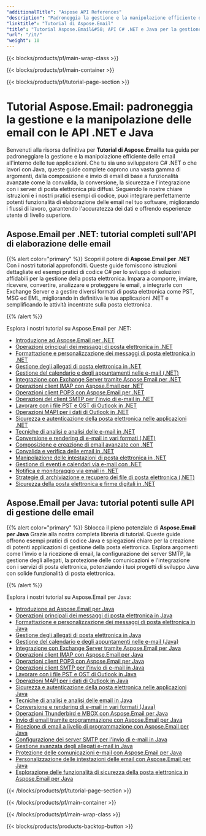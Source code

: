 ```yaml
---
"additionalTitle": "Aspose API References"
"description": "Padroneggia la gestione e la manipolazione efficiente delle email con tutorial completi su Aspose.Email per C#, .NET e Java. Impara a comporre, convertire, gestire la sicurezza, analizzare e analizzare le email e altro ancora per uno sviluppo di applicazioni affidabile."
"linktitle": "Tutorial di Aspose.Email"
"title": "Tutorial Aspose.Email&#58; API C# .NET e Java per la gestione della posta elettronica"
"url": "/it/"
"weight": 10
---
```


{{< blocks/products/pf/main-wrap-class >}}

{{< blocks/products/pf/main-container >}}

{{< blocks/products/pf/tutorial-page-section >}}

# Tutorial Aspose.Email: padroneggia la gestione e la manipolazione delle email con le API .NET e Java

Benvenuti alla risorsa definitiva per **Tutorial di Aspose.Email**la tua guida per padroneggiare la gestione e la manipolazione efficiente delle email all'interno delle tue applicazioni. Che tu sia uno sviluppatore C# .NET o che lavori con Java, queste guide complete coprono una vasta gamma di argomenti, dalla composizione e invio di email di base a funzionalità avanzate come la convalida, la conversione, la sicurezza e l'integrazione con i server di posta elettronica più diffusi. Seguendo le nostre chiare istruzioni e i nostri pratici esempi di codice, puoi integrare perfettamente potenti funzionalità di elaborazione delle email nel tuo software, migliorando i flussi di lavoro, garantendo l'accuratezza dei dati e offrendo esperienze utente di livello superiore.

## Aspose.Email per .NET: tutorial completi sull'API di elaborazione delle email

{{% alert color="primary" %}}
Scopri il potere di **Aspose.Email per .NET** Con i nostri tutorial approfonditi. Queste guide forniscono istruzioni dettagliate ed esempi pratici di codice C# per lo sviluppo di soluzioni affidabili per la gestione della posta elettronica. Impara a comporre, inviare, ricevere, convertire, analizzare e proteggere le email, a integrarle con Exchange Server e a gestire diversi formati di posta elettronica come PST, MSG ed EML, migliorando in definitiva le tue applicazioni .NET e semplificando le attività incentrate sulla posta elettronica.

{{% /alert %}}

Esplora i nostri tutorial su Aspose.Email per .NET:
- [Introduzione ad Aspose.Email per .NET](./net/getting-started/)
- [Operazioni principali dei messaggi di posta elettronica in .NET](./net/email-message-operations/)
- [Formattazione e personalizzazione dei messaggi di posta elettronica in .NET](./net/message-formatting-customization/)
- [Gestione degli allegati di posta elettronica in .NET](./net/attachments-handling/)
- [Gestione del calendario e degli appuntamenti nelle e-mail (.NET)](./net/calendar-appointments/)
- [Integrazione con Exchange Server tramite Aspose.Email per .NET](./net/exchange-server-integration/)
- [Operazioni client IMAP con Aspose.Email per .NET](./net/imap-client-operations/)
- [Operazioni client POP3 con Aspose.Email per .NET](./net/pop3-client-operations/)
- [Operazioni del client SMTP per l'invio di e-mail in .NET](./net/smtp-client-operations/)
- [Lavorare con i file PST e OST di Outlook in .NET](./net/outlook-pst-ost-operations/)
- [Operazioni MAPI per i dati di Outlook in .NET](./net/mapi-operations/)
- [Sicurezza e autenticazione della posta elettronica nelle applicazioni .NET](./net/security-authentication/)
- [Tecniche di analisi e analisi delle e-mail in .NET](./net/email-parsing-analysis/)
- [Conversione e rendering di e-mail in vari formati (.NET)](./net/email-conversion-rendering/)
- [Composizione e creazione di email avanzate con .NET](./net/email-composition-and-creation/)
- [Convalida e verifica delle email in .NET](./net/email-validation-and-verification/)
- [Manipolazione delle intestazioni di posta elettronica in .NET](./net/email-header-manipulation/)
- [Gestione di eventi e calendari via e-mail con .NET](./net/email-event-and-calendar-handling/)
- [Notifica e monitoraggio via email in .NET](./net/email-notification-and-tracking/)
- [Strategie di archiviazione e recupero dei file di posta elettronica (.NET)](./net/email-file-storage-and-retrieval/)
- [Sicurezza della posta elettronica e firme digitali in .NET](./net/email-security-and-signatures/)

## Aspose.Email per Java: tutorial potenti sulle API di gestione delle email

{{% alert color="primary" %}}
Sblocca il pieno potenziale di **Aspose.Email per Java** Grazie alla nostra completa libreria di tutorial. Queste guide offrono esempi pratici di codice Java e spiegazioni chiare per la creazione di potenti applicazioni di gestione della posta elettronica. Esplora argomenti come l'invio e la ricezione di email, la configurazione dei server SMTP, la gestione degli allegati, la protezione delle comunicazioni e l'integrazione con i servizi di posta elettronica, potenziando i tuoi progetti di sviluppo Java con solide funzionalità di posta elettronica.

{{% /alert %}}

Esplora i nostri tutorial su Aspose.Email per Java:
- [Introduzione ad Aspose.Email per Java](./java/getting-started/)
- [Operazioni principali dei messaggi di posta elettronica in Java](./java/email-message-operations/)
- [Formattazione e personalizzazione dei messaggi di posta elettronica in Java](./java/message-formatting-customization/)
- [Gestione degli allegati di posta elettronica in Java](./java/attachments-handling/)
- [Gestione del calendario e degli appuntamenti nelle e-mail (Java)](./java/calendar-appointments/)
- [Integrazione con Exchange Server tramite Aspose.Email per Java](./java/exchange-server-integration/)
- [Operazioni client IMAP con Aspose.Email per Java](./java/imap-client-operations/)
- [Operazioni client POP3 con Aspose.Email per Java](./java/pop3-client-operations/)
- [Operazioni client SMTP per l'invio di e-mail in Java](./java/smtp-client-operations/)
- [Lavorare con i file PST e OST di Outlook in Java](./java/outlook-pst-ost-operations/)
- [Operazioni MAPI per i dati di Outlook in Java](./java/mapi-operations/)
- [Sicurezza e autenticazione della posta elettronica nelle applicazioni Java](./java/security-authentication/)
- [Tecniche di analisi e analisi delle email in Java](./java/email-parsing-analysis/)
- [Conversione e rendering di e-mail in vari formati (Java)](./java/email-conversion-rendering/)
- [Operazioni Thunderbird e MBOX con Aspose.Email per Java](./java/thunderbird-mbox-operations/)
- [Invio di email tramite programmazione con Aspose.Email per Java](./java/sending-emails/)
- [Ricezione di email a livello di programmazione con Aspose.Email per Java](./java/receiving-emails/)
- [Configurazione dei server SMTP per l'invio di e-mail in Java](./java/configuring-smtp-servers/)
- [Gestione avanzata degli allegati e-mail in Java](./java/advanced-email-attachments/)
- [Protezione delle comunicazioni e-mail con Aspose.Email per Java](./java/securing-email-communications/)
- [Personalizzazione delle intestazioni delle email con Aspose.Email per Java](./java/customizing-email-headers/)
- [Esplorazione delle funzionalità di sicurezza della posta elettronica in Aspose.Email per Java](./java/exploring-email-security/)

{{< /blocks/products/pf/tutorial-page-section >}}

{{< /blocks/products/pf/main-container >}}

{{< /blocks/products/pf/main-wrap-class >}}

{{< blocks/products/products-backtop-button >}}